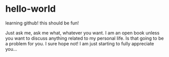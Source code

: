 # hello-world
learning github! this should be fun!

Just ask me, ask me what, whatever you want.  I am an open book unless you want to discuss anything related to my personal life.  Is that going to be a problem for you.  I sure hope not!  I am just starting to fully appreciate you...
